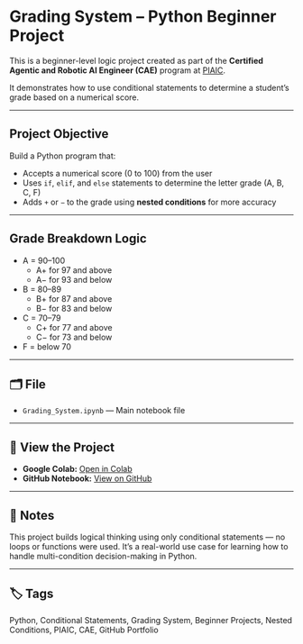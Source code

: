# Grading System – Python Beginner Project

This is a beginner-level logic project created as part of the **Certified Agentic and Robotic AI Engineer (CAE)** program at [PIAIC](https://piaic.org/).

It demonstrates how to use conditional statements to determine a student’s grade based on a numerical score.

---

## Project Objective

Build a Python program that:
- Accepts a numerical score (0 to 100) from the user
- Uses `if`, `elif`, and `else` statements to determine the letter grade (A, B, C, F)
- Adds `+` or `−` to the grade using **nested conditions** for more accuracy

---

## Grade Breakdown Logic

- A = 90–100  
    - A+ for 97 and above  
    - A− for 93 and below  
- B = 80–89  
    - B+ for 87 and above  
    - B− for 83 and below  
- C = 70–79  
    - C+ for 77 and above  
    - C− for 73 and below  
- F = below 70

---

## 🗂 File

- `Grading_System.ipynb` — Main notebook file

---

## 🔗 View the Project

- **Google Colab:** [Open in Colab](https://colab.research.google.com/drive/1HXZyOCbwwhhA-ztfXPFsZtqwRTRzK-Md?usp=sharing)  
- **GitHub Notebook:** [View on GitHub](https://github.com/uzairahmadai/python-projects/blob/main/Grading_System.ipynb)

---

## 💬 Notes

This project builds logical thinking using only conditional statements — no loops or functions were used. It’s a real-world use case for learning how to handle multi-condition decision-making in Python.

---

## 🏷️ Tags

Python, Conditional Statements, Grading System, Beginner Projects, Nested Conditions, PIAIC, CAE, GitHub Portfolio
